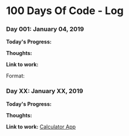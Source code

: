 # 100 Days Of Code - Log

### Day 001: January 04, 2019

**Today's Progress:**

**Thoughts:** 

**Link to work:** 



Format:
### Day XX: January XX, 2019

**Today's Progress:**

**Thoughts:** 

**Link to work:**  [Calculator App](http://www.example.com)

